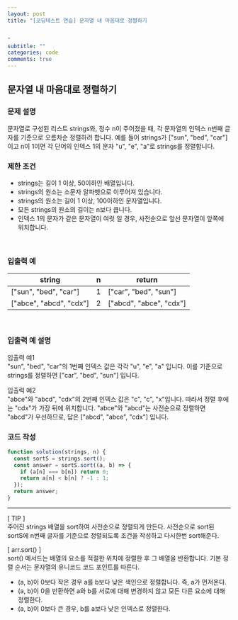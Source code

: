 ```yaml
---
layout: post
title: "[코딩테스트 연습] 문자열 내 마음대로 정렬하기


"
subtitle: ""
categories: code
comments: true
---
```


## 문자열 내 마음대로 정렬하기

### 문제 설명

문자열로 구성된 리스트 strings와, 정수 n이 주어졌을 때, 각 문자열의 인덱스 n번째 글자를 기준으로 오름차순 정렬하려 합니다. 예를 들어 strings가 ["sun", "bed", "car"]이고 n이 1이면 각 단어의 인덱스 1의 문자 "u", "e", "a"로 strings를 정렬합니다.
<br>

### 제한 조건

- strings는 길이 1 이상, 50이하인 배열입니다.
- strings의 원소는 소문자 알파벳으로 이루어져 있습니다.
- strings의 원소는 길이 1 이상, 100이하인 문자열입니다.
- 모든 strings의 원소의 길이는 n보다 큽니다.
- 인덱스 1의 문자가 같은 문자열이 여럿 일 경우, 사전순으로 앞선 문자열이 앞쪽에 위치합니다.

<br>

### 입출력 예

| string                  | n   | return                  |
| ----------------------- | --- | ----------------------- |
| ["sun", "bed", "car"]   | 1   | ["car", "bed", "sun"]   |
| ["abce", "abcd", "cdx"] | 2   | ["abcd", "abce", "cdx"] |

<br>

### 입출력 예 설명

입출력 예1<br>
"sun", "bed", "car"의 1번째 인덱스 값은 각각 "u", "e", "a" 입니다. 이를 기준으로 strings를 정렬하면 ["car", "bed", "sun"] 입니다.
<br>

입출력 예2<br>
"abce"와 "abcd", "cdx"의 2번째 인덱스 값은 "c", "c", "x"입니다. 따라서 정렬 후에는 "cdx"가 가장 뒤에 위치합니다. "abce"와 "abcd"는 사전순으로 정렬하면 "abcd"가 우선하므로, 답은 ["abcd", "abce", "cdx"] 입니다.
<br>

### 코드 작성

```js
function solution(strings, n) {
  const sortS = strings.sort();
  const answer = sortS.sort((a, b) => {
    if (a[n] === b[n]) return 0;
    return a[n] < b[n] ? -1 : 1;
  });
  return answer;
}
```

<hr>

[ TIP ]<br>
주어진 strings 배열을 sort하여 사전순으로 정렬되게 만든다.
사전순으로 sort된 sortS에 n번째 글자를 기준으로 정렬되도록 조건을 작성하고 다시한번 sort해준다.
<br>

[ arr.sort() ]<br>
sort() 메서드는 배열의 요소를 적절한 위치에 정렬한 후 그 배열을 반환합니다. 기본 정렬 순서는 문자열의 유니코드 코드 포인트를 따른다.

- (a, b)이 0보다 작은 경우 a를 b보다 낮은 색인으로 정렬합니다. 즉, a가 먼저온다.
- (a, b)이 0을 반환하면 a와 b를 서로에 대해 변경하지 않고 모든 다른 요소에 대해 정렬한다.
- (a, b)이 0보다 큰 경우, b를 a보다 낮은 인덱스로 정렬한다.
  <br>
